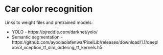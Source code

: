 # Car color recognition

Links to weight files and pretrained models:<br>
<ul>
    <li>YOLO - https://pjreddie.com/darknet/yolo/</li>
    <li>Semantic segmentation - https://github.com/ayoolaolafenwa/PixelLib/releases/download/1.1/deeplabv3_xception_tf_dim_ordering_tf_kernels.h5</li>
</ul>